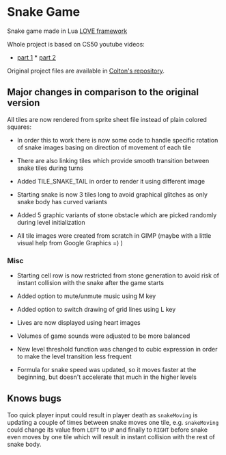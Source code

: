 # Snake Game

Snake game made in Lua [LOVE framework](https://love2d.org/)

Whole project is based on CS50 youtube videos:

* [part 1](https://youtu.be/ld_xcXdRez4) * [part
2](https://youtu.be/UOzRK3p26Dw)

Original project files are available in [Colton's
repository](https://github.com/coltonoscopy/snake50).

## Major changes in comparison to the original version

All tiles are now rendered from sprite sheet file instead of plain
colored squares:

* In order this to work there is now some code to handle specific
rotation of snake images basing on direction of movement of each tile

* There are also linking tiles which provide smooth transition between
snake tiles during turns

* Added TILE_SNAKE_TAIL in order to render it using different image

* Starting snake is now 3 tiles long to avoid graphical glitches as only
snake body has curved variants

* Added 5 graphic variants of stone obstacle which are picked randomly
during level initialization

* All tile images were created from scratch in GIMP (maybe with a little
visual help from Google Graphics =) )

### Misc

* Starting cell row is now restricted from stone generation to avoid
risk of instant collision with the snake after the game starts

* Added option to mute/unmute music using M key

* Added option to switch drawing of grid lines using L key

* Lives are now displayed using heart images

* Volumes of game sounds were adjusted to be more balanced

* New level threshold function was changed to cubic expression in order
to make the level transition less frequent

* Formula for snake speed was updated, so it moves faster at the
beginning, but doesn't accelerate that much in the higher levels

## Knows bugs

Too quick player input could result in player death as `snakeMoving` is
updating a couple of times between snake moves one tile, e.g.
`snakeMoving` could change its value from `LEFT` to `UP` and finally to
`RIGHT` before snake even moves by one tile which will result in instant
collision with the rest of snake body.
